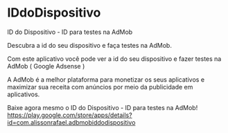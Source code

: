 # IDdoDispositivo
ID do Dispositivo - ID para testes na AdMob

Descubra a  id do seu dispositivo e faça testes na AdMob.


Com este aplicativo você pode ver a id do seu dispositivo e fazer testes na AdMob ( Google Adsense )

A AdMob é a melhor plataforma para monetizar os seus aplicativos e maximizar sua receita com anúncios por meio da publicidade em aplicativos.


Baixe agora mesmo o ID do Dispositivo - ID para testes na AdMob!
https://play.google.com/store/apps/details?id=com.alissonrafael.adbmobiddodispositivo

